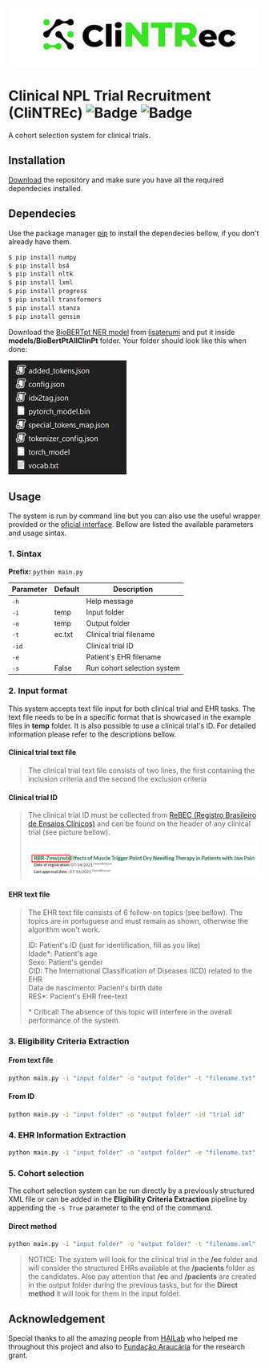 ![picture alt](images/logo.png)

# Clinical NPL Trial Recruitment (CliNTREc) ![Badge](	https://img.shields.io/github/license/paivagio/CliNTREc) ![Badge](https://img.shields.io/badge/status-work%20in%20progress-orange)

A cohort selection system for clinical trials.

## Installation

[Download](https://github.com/paivagio/CliNTREc/archive/refs/heads/main.zip) the repository and make sure you have all the required dependecies installed.

## Dependecies 

Use the package manager [pip](https://pip.pypa.io/en/stable/) to install the dependecies bellow, if you don't already have them.

```bash
$ pip install numpy
$ pip install bs4
$ pip install nltk
$ pip install lxml
$ pip install progress
$ pip install transformers
$ pip install stanza
$ pip install gensim
```

Download the [BioBERTpt NER model](https://github.com/HAILab-PUCPR/BioBERTpt/tree/master/model) from [lisaterumi](https://github.com/lisaterumi) and put it inside **models/BioBertPtAllClinPt** folder. Your folder should look like this when done:

![picture alt](images/bert_folder.png)

## Usage

The system is run by command line but you can also use the useful wrapper provided or the [oficial interface](https://github.com/paivagio/CliNTREc-Interface). Bellow are listed the available parameters and usage sintax.

### 1. Sintax

**Prefix:** `python main.py`

| Parameter | Default | Description  |
|----------|---------|--------------|
| `-h`     |     | Help message |
| `-i`     | temp    | Input folder |
| `-o`     | temp  | Output folder |
| `-t`     | ec.txt  | Clinical trial filename |
| `-id`    |   | Clinical trial ID |
| `-e`     |   | Patient's EHR filename |
| `-s`     | False  | Run cohort selection system |

### 2. Input format

This system accepts text file input for both clinical trial and EHR tasks. The text file needs to be in a specific format that is showcased in the example files in **temp** folder. It is also possible to use a clinical trial's ID. For detailed information please refer to the descriptions bellow. 

#### Clinical trial text file
> The clinical trial text file consists of two lines, the first containing the inclusion criteria and the second the exclusion criteria

#### Clinical trial ID
> The clinical trial ID must be collected from [ReBEC (Registro Brasileiro de Ensaios Clínicos)](https://ensaiosclinicos.gov.br/) and can be found on the header of any clinical trial (see picture bellow).
>
> ![picture alt](images/trial_id.png)


#### EHR text file
> The EHR text file consists of 6 follow-on topics (see bellow). The topics are in portuguese and must remain as shown, otherwise the algorithm won't work.
>
> ID: Patient's ID (just for identification, fill as you like)\
> Idade\*: Patient's age\
> Sexo: Patient's gender\
> CID: The International Classification of Diseases (ICD) related to the EHR\
> Data de nascimento: Pacient's birth date\
> RES\*: Pacient's EHR free-text
>
> \* Critical! The absence of this topic will interfere in the overall performance of the system.

### 3. Eligibility Criteria Extraction

#### From text file

```bash
python main.py -i "input folder" -o "output folder" -t "filename.txt"
```

#### From ID

```bash
python main.py -i "input folder" -o "output folder" -id "trial id"
```

### 4. EHR Information Extraction

```bash
python main.py -i "input folder" -o "output folder" -e "filename.txt"
```

### 5. Cohort selection
The cohort selection system can be run directly by a previously structured XML file or can be added in the **Eligibility Criteria Extraction** pipeline by appending the `-s True` parameter to the end of the command.

#### Direct method
```bash
python main.py -i "input folder" -o "output folder" -t "filename.xml" -s True
```

> NOTICE: The system will look for the clinical trial in the **/ec** folder and will consider the structured EHRs available at the **/pacients** folder as the candidates. Also pay attention that **/ec** and **/pacients** are created in the output folder during the previous tasks, but for the **Direct method** it will look for them in the input folder.

## Acknowledgement
Special thanks to all the amazing people from [HAILab](https://github.com/HAILab-PUCPR) who helped me throughout this project and also to [Fundação Araucária](http://www.fappr.pr.gov.br/) for the research grant.
